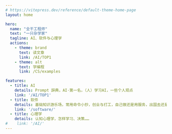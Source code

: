 ```yaml
---
# https://vitepress.dev/reference/default-theme-home-page
layout: home

hero:
  name: "全干工程师"
  text: "一只杂学家"
  tagline: AI、软件与心理学
  actions:
    - theme: brand
      text: 读文章
      link: /AI/TOP1
    - theme: alt
      text: 学编程
      link: /CS/examples

features:
  - title: AI
    details: Prompt 辞典，AI·第一名，（人）学习AI，一些个人观点
    link: '/AI/TOP1'
  - title: 软件
    details: 基础知识游乐场，常用命令小抄，创业与打工，自己做还是用服务，出国去还是在国内……
    link: '/software/'
  - title: 心理学
    details: 认知心理学，怎样学习、决策……
#    link: '/AI/'
---
```

